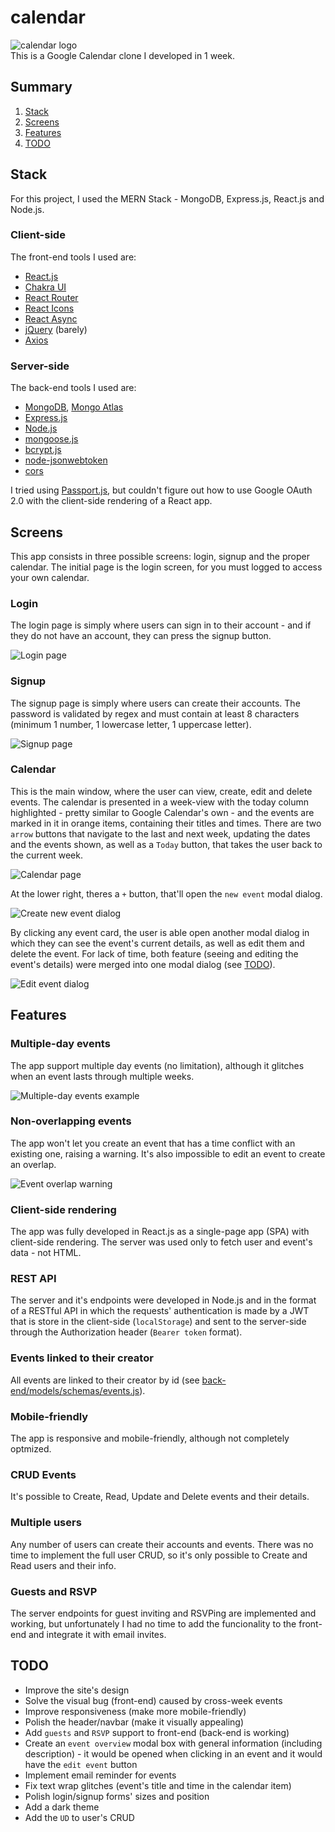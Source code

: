 # calendar
![calendar logo](/github-images/logo.gif)\
This is a Google Calendar clone I developed in 1 week.

## Summary
  1.  [Stack](#stack)
  2.  [Screens](#screens)
  3.  [Features](#features)
  5.  [TODO](#todo)


## <a id="stack"></a>Stack
For this project, I used the MERN Stack - MongoDB, Express.js, React.js and Node.js.

### Client-side
The front-end tools I used are:
  * [React.js](https://reactjs.org/)
  * [Chakra UI](https://chakra-ui.com/)
  * [React Router](https://reactrouter.com/)
  * [React Icons](https://react-icons.github.io/react-icons/)
  * [React Async](https://github.com/async-library/react-async)
  * [jQuery](https://jquery.com/) (barely)
  * [Axios](https://github.com/axios/axios)

### Server-side
The back-end tools I used are:
  * [MongoDB](https://www.mongodb.com/), [Mongo Atlas](https://www.mongodb.com/cloud/atlas)
  * [Express.js](https://expressjs.com/)
  * [Node.js](https://nodejs.org/en/)
  * [mongoose.js](https://mongoosejs.com/)
  * [bcrypt.js](https://github.com/kelektiv/node.bcrypt.js)
  * [node-jsonwebtoken](https://github.com/auth0/node-jsonwebtoken)
  * [cors](https://github.com/expressjs/cors)

I tried using [Passport.js](http://www.passportjs.org/), but couldn't figure out how to use Google OAuth 2.0 with the client-side rendering of a React app.

## <a id="screens"></a>Screens
This app consists in three possible screens: login, signup and the proper calendar. The initial page is the login screen, for you must logged to access your own calendar.

### Login
The login page is simply where users can sign in to their account - and if they do not have an account, they can press the signup button.

![Login page](/github-images/2021-05-11___001120.png)

### Signup
The signup page is simply where users can create their accounts. The password is validated by regex and must contain at least 8 characters (minimum 1 number, 1 lowercase letter, 1 uppercase letter).

![Signup page](/github-images/2021-05-11___001147.png)

### Calendar
This is the main window, where the user can view, create, edit and delete events. The calendar is presented in a week-view with the today column highlighted - pretty similar to Google Calendar's own - and the events are marked in it in orange items, containing their titles and times. There are two `arrow` buttons that navigate to the last and next week, updating the dates and the events shown, as well as a `Today` button, that takes the user back to the current week.

![Calendar page](/github-images/2021-05-11___001055.png)

At the lower right, theres a `+` button, that'll open the `new event` modal dialog.

![Create new event dialog](/github-images/2021-05-11___001620.png)

By clicking any event card, the user is able open another modal dialog in which they can see the event's current details, as well as edit them and delete the event. For lack of time, both feature (seeing and editing the event's details) were merged into one modal dialog (see [TODO](#todo)).

![Edit event dialog](/github-images/2021-05-11___001600.png)

## <a id="features"></a>Features
### Multiple-day events
The app support multiple day events (no limitation), although it glitches when an event lasts through multiple weeks.

![Multiple-day events example](github-images/2021-05-11_00-14.gif)

### Non-overlapping events
The app won't let you create an event that has a time conflict with an existing one, raising a warning. It's also impossible to edit an event to create an overlap.

![Event overlap warning](/github-images/2021-05-11___001719.png)

### Client-side rendering
The app was fully developed in React.js as a single-page app (SPA) with client-side rendering. The server was used only to fetch user and event's data - not HTML.

### REST API
The server and it's endpoints were developed in Node.js and in the format of a RESTful API in which the requests' authentication is made by a JWT that is store in the client-side (`localStorage`) and sent to the server-side through the Authorization header (`Bearer token` format).

### Events linked to their creator
All events are linked to their creator by id (see [back-end/models/schemas/events.js](https://github.com/lucasvianav/calendar/blob/main/back-end/models/schemas/event.js)).

### Mobile-friendly
The app is responsive and mobile-friendly, although not completely optmized. 

### CRUD Events
It's possible to Create, Read, Update and Delete events and their details.

### Multiple users
Any number of users can create their accounts and events. There was no time to implement the full user CRUD, so it's only possible to Create and Read users and their info.

### Guests and RSVP
The server endpoints for guest inviting and RSVPing are implemented and working, but unfortunately I had no time to add the funcionality to the front-end and integrate it with email invites.

## <a id="todo"></a>TODO
  * Improve the site's design
  * Solve the visual bug (front-end) caused by cross-week events
  * Improve responsiveness (make more mobile-friendly)
  * Polish the header/navbar (make it visually appealing)
  * Add `guests` and `RSVP` support to front-end (back-end is working)
  * Create an `event overview` modal box with general information (including description) - it would be opened when clicking in an event and it would have the  `edit event` button
  * Implement email reminder for events
  * Fix text wrap glitches (event's title and time in the calendar item)
  * Polish login/signup forms' sizes and position
  * Add a dark theme
  * Add the `UD` to user's CRUD
